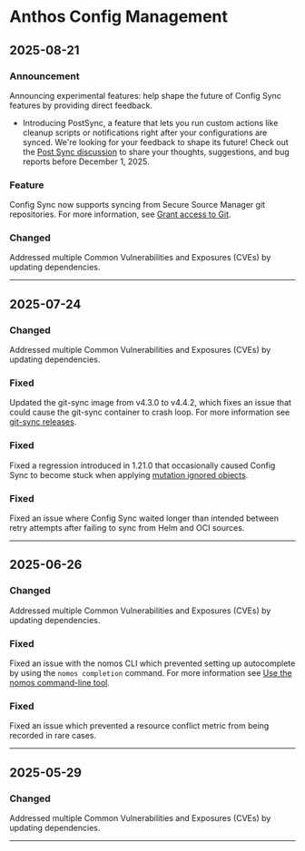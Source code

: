 # Anthos Config Management

## 2025-08-21

### Announcement

Announcing experimental features: help shape the future of Config Sync features by providing direct feedback.

* Introducing PostSync, a feature that lets you run custom actions like cleanup scripts or notifications right after your configurations are synced. We're looking for your feedback to shape its future! Check out the [Post Sync discussion](https://github.com/GoogleContainerTools/kpt-config-sync/discussions/1830) to share your thoughts, suggestions, and bug reports before December 1, 2025.

### Feature

Config Sync now supports syncing from Secure Source Manager git repositories. For more information, see [Grant access to Git](https://cloud.google.com/kubernetes-engine/enterprise/config-sync/docs/how-to/installing-config-sync#git-creds-secret).

### Changed

Addressed multiple Common Vulnerabilities and Exposures (CVEs) by updating dependencies.

---
## 2025-07-24

### Changed

Addressed multiple Common Vulnerabilities and Exposures (CVEs) by updating dependencies.

### Fixed

Updated the git-sync image from v4.3.0 to v4.4.2, which fixes an issue that could cause the git-sync container to crash loop. For more information see [git-sync releases](https://github.com/kubernetes/git-sync/releases).

### Fixed

Fixed a regression introduced in 1.21.0 that occasionally caused Config Sync to become stuck when applying [mutation ignored objects](https://cloud.google.com/kubernetes-engine/enterprise/config-sync/docs/concepts/configs#ignoring).

### Fixed

Fixed an issue where Config Sync waited longer than intended between retry attempts after failing to sync from Helm and OCI sources.

---
## 2025-06-26

### Changed

Addressed multiple Common Vulnerabilities and Exposures (CVEs) by updating dependencies.

### Fixed

Fixed an issue with the nomos CLI which prevented setting up autocomplete by using the `nomos completion` command. For more information see [Use the nomos command-line tool](https://cloud.google.com/kubernetes-engine/enterprise/config-sync/docs/how-to/nomos-command).

### Fixed

Fixed an issue which prevented a resource conflict metric from being recorded in rare cases.

---
## 2025-05-29

### Changed

Addressed multiple Common Vulnerabilities and Exposures (CVEs) by updating dependencies.

---
